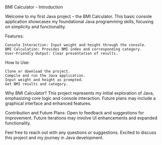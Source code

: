 BMI Calculator - Introduction

Welcome to my first Java project – the BMI Calculator. This basic console application showcases my foundational Java programming skills, focusing on simplicity and functionality.

Features:

    Console Interaction: Input weight and height through the console.
    BMI Calculation: Provides BMI index and corresponding category.
    User-Friendly Output: Clear presentation of results.

How to Use:

    Clone or download the project.
    Compile and run the Java application.
    Input weight and height as prompted.
    Get BMI results and category.

Why BMI Calculator?
This project represents my initial exploration of Java, emphasizing core logic and console interaction. Future plans may include a graphical interface and enhanced features.

Contribution and Future Plans:
Open to feedback and suggestions for improvement. Future iterations may involve UI enhancements and expanded functionality.

Feel free to reach out with any questions or suggestions. Excited to discuss this project and my journey in Java development.
